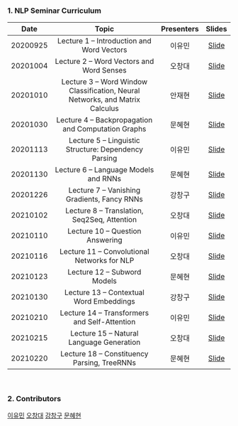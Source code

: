### 1. NLP Seminar Curriculum 

|       Date       | Topic | Presenters | Slides |
|:----------------:|:----------------------------------------:|:----------:|:------:
| 20200925 | Lecture 1 – Introduction and Word Vectors | 이유민 | [Slide]()
| 20201004 | Lecture 2 – Word Vectors and Word Senses | 오창대 | [Slide]()
| 20201010 | Lecture 3 – Word Window Classification, Neural Networks, and Matrix Calculus | 안재현 | [Slide]()
| 20201030 | Lecture 4 – Backpropagation and Computation Graphs | 문혜현 | [Slide](https://github.com/yourmean/UOS-NLP-Seminar/blob/master/Slides/lec04_Backpropagation_and_Computationgraphs.pdf)
| 20201113 | Lecture 5 – Linguistic Structure: Dependency Parsing | 이유민 | [Slide]()
| 20201130 | Lecture 6 – Language Models and RNNs | 문혜현 | [Slide](https://github.com/yourmean/UOS-NLP-Seminar/blob/master/Slides/lec06_Languagemodels_and_RNNs.pdf)
| 20201226 | Lecture 7 – Vanishing Gradients, Fancy RNNs | 강창구 | [Slide](https://github.com/yourmean/UOS-NLP-Seminar/blob/master/Slides/lec07_Vanishing_Gradient_Fancy_RNNs.pdf)
| 20210102 | Lecture 8 – Translation, Seq2Seq, Attention | 오창대 | [Slide](https://github.com/yourmean/UOS-NLP-Seminar/blob/master/Slides/lec08_seq2seqAttention.pdf)
| 20210110 | Lecture 10 – Question Answering | 이유민 | [Slide]()
| 20210116 | Lecture 11 – Convolutional Networks for NLP | 오창대 | [Slide](https://github.com/yourmean/UOS-NLP-Seminar/blob/master/Slides/lec11_CNNforNLP.pdf)
| 20210123 | Lecture 12 – Subword Models | 문혜현 | [Slide](https://github.com/yourmean/UOS-NLP-Seminar/blob/master/Slides/lec12_Subword_models.pdf)
| 20210130 | Lecture 13 – Contextual Word Embeddings | 강창구 | [Slide](https://github.com/yourmean/UOS-NLP-Seminar/blob/master/Slides/lec13_Contextual_Word_Embedding.pdf)
| 20210210 | Lecture 14 – Transformers and Self-Attention | 이유민 | [Slide]()
| 20210215 | Lecture 15 – Natural Language Generation | 오창대 | [Slide]()
| 20210220 | Lecture 18 – Constituency Parsing, TreeRNNs | 문혜현 | [Slide](https://github.com/yourmean/UOS-NLP-Seminar/blob/master/Slides/lec18_Constituency%20Parsing%2C%20TreeRNNs.pdf)
<br/>

### 2. Contributors
[이유민](https://github.com/yourmean)
[오창대](https://github.com/changdaeoh)
[강창구](https://github.com/rxdcxdrnine)
[문혜현](https://github.com/hyehyeonmoon)
